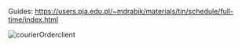 Guides: 
https://users.pja.edu.pl/~mdrabik/materials/tin/schedule/full-time/index.html

![courierOrderclient](https://user-images.githubusercontent.com/76729568/215354982-c26eaeb3-a694-4628-ad6b-28531badecfd.png)


